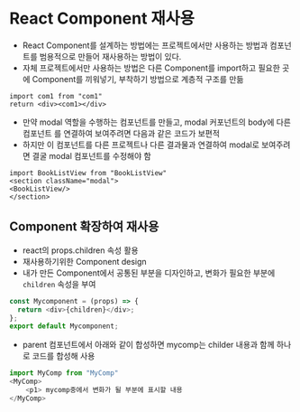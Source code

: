 # React Component 재사용

- React Component를 설계하는 방법에는 프로젝트에서만 사용하는 방법과 컴포넌트를
  범용적으로 만들어 재사용하는 방법이 있다.
- 자체 프로젝트에서만 사용하는 방법은 다른 Component를 import하고 필요한 곳에
  Component를 끼워넣기, 부착하기 방법으로 계층적 구조를 만듦

```JS
import com1 from "com1"
return <div><com1></div>
```

- 만약 modal 역할을 수행하는 컴포넌트를 만들고, modal 커포넌트의 body에 다른 컴포넌트
  를 연결하여 보여주려면 다음과 같은 코드가 보편적
- 하지만 이 컴포넌트를 다른 프로젝트나 다른 결과물과 연결하여 modal로 보여주려면
  결굴 modal 컴포넌트를 수정해야 함

```JS
import BookListView from "BookListView"
<section className="modal">
<BookListView/>
</section>

```

## Component 확장하여 재사용

- react의 props.children 속성 활용
- 재사용하기위한 Component design
- 내가 만든 Component에서 공통된 부분을 디자인하고, 변화가 필요한 부분에 `children`
  속성을 부여

```js
const Mycomponent = (props) => {
  return <div>{children}</div>;
};
export default Mycomponent;
```

- parent 컴포넌트에서 아래와 같이 합성하면
  mycomp는 childer 내용과 함께 하나로 코드를 합성해
  사용

```js
import MyComp from "MyComp"
<MyComp>
    <p1> mycomp중에서 변화가 될 부분에 표시할 내용
</MyComp>
```

